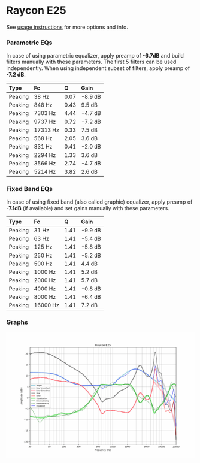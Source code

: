 # Raycon E25
See [usage instructions](https://github.com/jaakkopasanen/AutoEq#usage) for more options and info.

### Parametric EQs
In case of using parametric equalizer, apply preamp of **-6.7dB** and build filters manually
with these parameters. The first 5 filters can be used independently.
When using independent subset of filters, apply preamp of **-7.2 dB**.

| Type    | Fc       |    Q | Gain    |
|:--------|:---------|:-----|:--------|
| Peaking | 38 Hz    | 0.07 | -8.9 dB |
| Peaking | 848 Hz   | 0.43 | 9.5 dB  |
| Peaking | 7303 Hz  | 4.44 | -4.7 dB |
| Peaking | 9737 Hz  | 0.72 | -7.2 dB |
| Peaking | 17313 Hz | 0.33 | 7.5 dB  |
| Peaking | 568 Hz   | 2.05 | 3.6 dB  |
| Peaking | 831 Hz   | 0.41 | -2.0 dB |
| Peaking | 2294 Hz  | 1.33 | 3.6 dB  |
| Peaking | 3566 Hz  | 2.74 | -4.7 dB |
| Peaking | 5214 Hz  | 3.82 | 2.6 dB  |

### Fixed Band EQs
In case of using fixed band (also called graphic) equalizer, apply preamp of **-7.1dB**
(if available) and set gains manually with these parameters.

| Type    | Fc       |    Q | Gain    |
|:--------|:---------|:-----|:--------|
| Peaking | 31 Hz    | 1.41 | -9.9 dB |
| Peaking | 63 Hz    | 1.41 | -5.4 dB |
| Peaking | 125 Hz   | 1.41 | -5.8 dB |
| Peaking | 250 Hz   | 1.41 | -5.2 dB |
| Peaking | 500 Hz   | 1.41 | 4.4 dB  |
| Peaking | 1000 Hz  | 1.41 | 5.2 dB  |
| Peaking | 2000 Hz  | 1.41 | 5.7 dB  |
| Peaking | 4000 Hz  | 1.41 | -0.8 dB |
| Peaking | 8000 Hz  | 1.41 | -6.4 dB |
| Peaking | 16000 Hz | 1.41 | 7.2 dB  |

### Graphs
![](./Raycon%20E25.png)